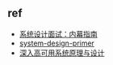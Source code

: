 

## ref
+ [系统设计面试：内幕指南](https://learning-guide.gitbook.io/system-design-interview)
+ [system-design-primer](https://github.com/donnemartin/system-design-primer/blob/master/README-zh-Hans.md#%E5%AD%A6%E4%B9%A0%E6%8C%87%E5%BC%95)
+ [深入高可用系统原理与设计](https://www.thebyte.com.cn/)